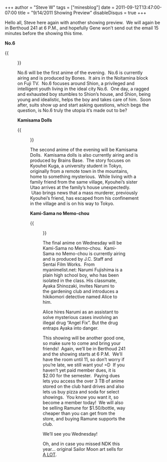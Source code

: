 +++
author = "Steve W"
tags = ["minesblog"]
date = 2011-09-12T13:47:00-07:00
title = "9/14/2011 Showing Preview"
disableDisqus = true
+++

Hello all, Steve here again with another showing preview.  We will again be in Berthoud 241 at 6 P.M., and hopefully Gene won’t send out the email 15 minutes before the showing this time.

<!--more-->

**No.6**

{{<figure src="http://thesparsile.files.wordpress.com/2011/07/no6anime01.jpg">}}

No.6 will be the first anime of the evening.  No.6 is currently airing and is produced by Bones.  It airs in the Noitamina block on Fuji TV.  No.6 focuses around Shion, a privileged and intelligent youth living in the ideal city No.6.  One day, a ragged and exhausted boy stumbles to Shion’s house, and Shion, being young and idealistic, helps the boy and takes care of him.  Soon after, suits show up and start asking questions, which begs the question, is No.6 truly the utopia it’s made out to be?

**Kamisama Dolls**

{{<figure src="http://www.japanator.com/elephant/ul/19828-620x-kamisama-dolls.jpg">}}

The second anime of the evening will be Kamisama Dolls.  Kamisama dolls is also currently airing and is produced by Brains Base.  The story focuses on Kyouhei Kuga, a university student in Tokyo, originally from a remote town in the mountains, home to something mysterious.  While living with a family friend from the same village, Kyouhei’s sister Utao arrives at the family’s house unexpectedly.  Utao brings news that a mass murderer, previously Kyouhei’s friend, has escaped from his confinement in the village and is on his way to Tokyo.

**Kami-Sama no Memo-chou**

{{<figure src="http://cdn.myanimelist.net/images/anime/3/30180l.jpg">}}

The final anime on Wednesday will be Kami-Sama no Memo-chou.  Kami-Sama no Memo-chou is currently airing and is produced by J.C. Staff and Sentai Film Works.  From myanimelist.net: Narumi Fujishima is a plain high school boy, who has been isolated in the class. His classmate, Ayaka Shinozaki, invites Narumi to the gardening club and introduces a hikikomori detective named Alice to him.

Alice hires Narumi as an assistant to solve mysterious cases involving an illegal drug “Angel Fix”. But the drug entraps Ayaka into danger.

This showing will be another good one, so make sure to come and bring your friends!  Again, we’ll be in Berthoud 241 and the showing starts at 6 P.M.  We’ll have the room until 11, so don’t worry if you’re late, we still want you! =D  If you haven’t yet paid member dues, it is $2.00 for the semester.  Paying dues lets you access the over 3 TB of anime stored on the club hard drives and also lets us buy pizza and soda for select showings.  You know you want it, so become a member today!  We will also be selling Ramune for $1.50/bottle, way cheaper than you can get from the store, and buying Ramune supports the club.

We’ll see you Wednesday!

Oh, and in case you missed NDK this year… original Sailor Moon art sells for [A LOT](http://www.youtube.com/watch?v=dBmRn986g9s).
